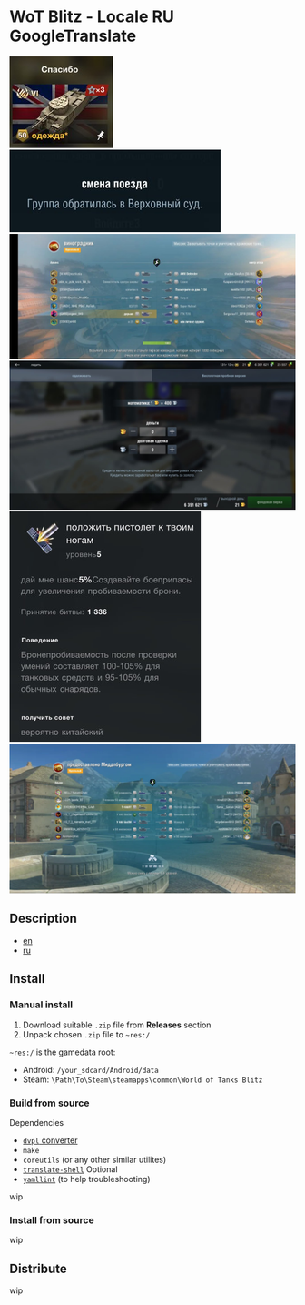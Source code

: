 # WoT Blitz - Locale RU GoogleTranslate

![](public/media/1.jpg)
![](public/media/2.jpg)
![](public/media/3.jpg)
![](public/media/4.jpg)
![](public/media/5.jpg)
![](public/media/6.jpg)

## Description
* [en](public/desc/en.txt)
* [ru](public/desc/ru.txt)

## Install
### Manual install
1. Download suitable `.zip` file from **Releases** section
2. Unpack chosen `.zip` file to `~res:/`

`~res:/` is the gamedata root:
- Android: `/your_sdcard/Android/data`
- Steam: `\Path\To\Steam\steamapps\common\World of Tanks Blitz`

### Build from source

Dependencies
- [`dvpl` converter](https://github.com/Maddoxkkm/dvpl_converter)
- `make`
- `coreutils` (or any other similar utilites)
- [`translate-shell`](https://github.com/soimort/translate-shell)
Optional
- [`yamllint`](https://yamllint.readthedocs.io) (to help troubleshooting)

wip

### Install from source
wip

## Distribute
wip